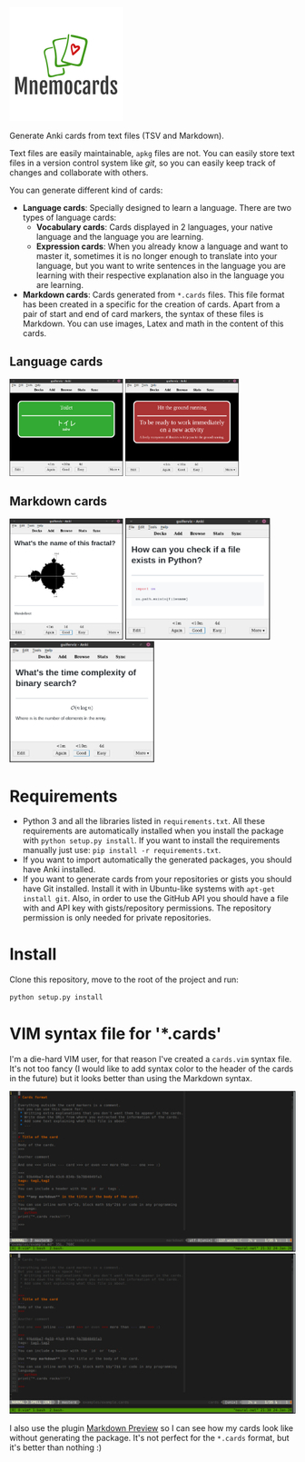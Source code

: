 
<img src="doc/_static/images/logo.png" width="200">

Generate Anki cards from text files (TSV and Markdown).

Text files are easily maintainable, `apkg` files are not.
You can easily store text files in a version control system like *git*, so you
can easily keep track of changes and collaborate with others.

You can generate different kind of cards:
 * **Language cards**:
 Specially designed to learn a language.
 There are two types of language cards:
   * **Vocabulary cards**:
   Cards displayed in 2 languages, your native language and the language you
   are learning.
   * **Expression cards**:
   When you already know a language and want to master it, sometimes it is no
   longer enough to translate into your language, but you want to write
   sentences in the language you are learning with their respective explanation
   also in the language you are learning.
 * **Markdown cards**:
 Cards generated from `*.cards` files.
 This file format has been created in a specific for the creation of cards.
 Apart from a pair of start and end of card markers, the syntax of these files
 is Markdown.
 You can use images, Latex and math in the content of this cards.


## Language cards

<img src="doc/_static/images/vocabulary_card.png" width="200">
<img src="doc/_static/images/expression_card.png" width="200">


## Markdown cards

<img src="doc/_static/images/markdown_img_card.png" width="200">
<img src="doc/_static/images/markdown_code_card.png" width="255">
<img src="doc/_static/images/markdown_math_card.png" width="255">


# Requirements

 * Python 3 and all the libraries listed in `requirements.txt`.
 All these requirements are automatically installed when you install the
 package with `python setup.py install`.
 If you want to install the requirements manually just use:
 `pip install -r requirements.txt`.
 * If you want to import automatically the generated packages, you should have
 Anki installed.
 * If you want to generate cards from your repositories or gists you should
 have Git installed.
 Install it with in Ubuntu-like systems with `apt-get install git`.
 Also, in order to use the GitHub API you should have a file with and API key
 with gists/repository permissions.
 The repository permission is only needed for private repositories.


# Install

Clone this repository, move to the root of the project and run:
```bash
python setup.py install
```


# VIM syntax file for '*.cards'

I'm a die-hard VIM user, for that reason I've created a `cards.vim` syntax
file.
It's not too fancy (I would like to add syntax color to the header of the
cards in the future) but it looks better than using the Markdown syntax.

<img src="doc/_static/images/vim_markdown_syntax.png" width="800">
<img src="doc/_static/images/vim_cards_syntax.png" width="800">

I also use the plugin [Markdown Preview][1] so I can see how my cards look like
without generating the package.
It's not perfect for the `*.cards` format, but it's better than nothing :)


[1]: https://github.com/iamcco/markdown-preview.nvim

